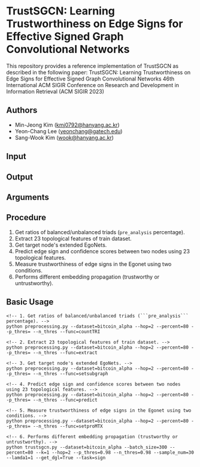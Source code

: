 # TrustSGCN: Learning Trustworthiness on Edge Signs for Effective Signed Graph Convolutional Networks

This repository provides a reference implementation of TrustSGCN as described in the following paper:
TrustSGCN: Learning Trustworthiness on Edge Signs for Effective Signed Graph Convolutional Networks
46th International ACM SIGIR Conference on Research and Development in Information Retrieval (ACM SIGIR 2023)

## Authors
- Min-Jeong Kim (kmj0792@hanyang.ac.kr)
- Yeon-Chang Lee (yeonchang@gatech.edu)
- Sang-Wook Kim (wook@hanyang.ac.kr)

## Input

## Output

## Arguments

## Procedure
1. Get ratios of balanced/unbalanced triads (```pre_analysis``` percentage).
2. Extract 23 topological features of train dataset.
3. Get target node's extended EgoNets.
4. Predict edge sign and confidence scores between two nodes using 23 topological features.
5. Measure trustworthiness of edge signs in the Egonet using two conditions.
6. Performs different embedding propagation (trustworthy or untrustworthy).

## Basic Usage

```
<!-- 1. Get ratios of balanced/unbalanced triads (```pre_analysis``` percentage). -->
python preprocessing.py --dataset=bitcoin_alpha --hop=2 --percent=80 --p_thres= --n_thres --func=countTRI

<!-- 2. Extract 23 topological features of train dataset. -->
python preprocessing.py --dataset=bitcoin_alpha --hop=2 --percent=80 --p_thres= --n_thres --func=extract

<!-- 3. Get target node's extended EgoNets. -->
python preprocessing.py --dataset=bitcoin_alpha --hop=2 --percent=80 --p_thres= --n_thres --func=setsubgraph

<!-- 4. Predict edge sign and confidence scores between two nodes using 23 topological features. -->
python preprocessing.py --dataset=bitcoin_alpha --hop=2 --percent=80 --p_thres= --n_thres --func=predict

<!-- 5. Measure trustworthiness of edge signs in the Egonet using two conditions. -->
python preprocessing.py --dataset=bitcoin_alpha --hop=2 --percent=80 --p_thres= --n_thres --func=setproMTX

<!-- 6. Performs different embedding propagation (trustworthy or untrustworthy). -->
python trustsgcn.py --dataset=bitcoin_alpha --batch_size=300 --percent=80 --k=1 --hop=2 --p_thres=0.98 --n_thres=0.98 --sample_num=30 --lamda1=1 --get_dgl=True --task=sign
```
